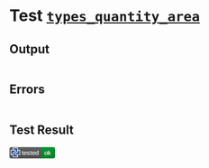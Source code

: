 # Test [`types_quantity_area`](/doc/types/quantity.md#L91)

## Output

```,plain
```

## Errors

```,plain
```

## Test Result

![OK](/doc/types/.test/types_quantity_area.png)
